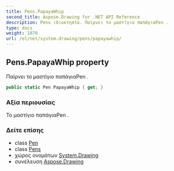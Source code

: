 ```yaml
---
title: Pens.PapayaWhip
second_title: Aspose.Drawing for .NET API Reference
description: Pens ιδιοκτησία. Παίρνει το μαστίγιο παπάγιαPen .
type: docs
weight: 1070
url: /el/net/system.drawing/pens/papayawhip/
---
```

## Pens.PapayaWhip property

Παίρνει το μαστίγιο παπάγιαPen .

```csharp
public static Pen PapayaWhip { get; }
```

### Αξία περιουσίας

Το μαστίγιο παπάγιαPen .

### Δείτε επίσης

* class [Pen](../../pen/)
* class [Pens](../)
* χώρος ονομάτων [System.Drawing](../../pens/)
* συνέλευση [Aspose.Drawing](../../../)


